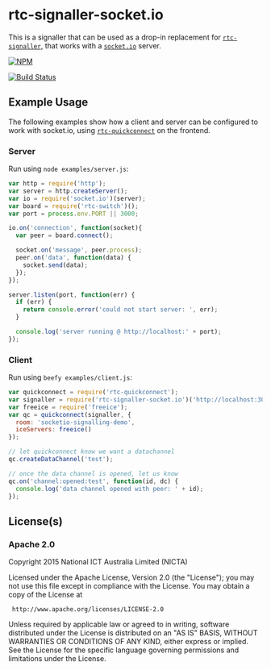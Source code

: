# rtc-signaller-socket.io

This is a signaller that can be used as a drop-in replacement for
[`rtc-signaller`](https://github.com/rtc-io/rtc-signaller), that
works with a [`socket.io`](http://socket.io) server.


[![NPM](https://nodei.co/npm/rtc-signaller-socket.io.png)](https://nodei.co/npm/rtc-signaller-socket.io/)

[![Build Status](https://img.shields.io/travis/rtc-io/rtc-signaller-socket.io.svg?branch=master)](https://travis-ci.org/rtc-io/rtc-signaller-socket.io) 

## Example Usage

The following examples show how a client and server can be
configured to work with socket.io, using
[`rtc-quickconnect`](https://github.com/rtc-io/rtc-quickconnect) on
the frontend.

### Server

Run using `node examples/server.js`:

```js
var http = require('http');
var server = http.createServer();
var io = require('socket.io')(server);
var board = require('rtc-switch')();
var port = process.env.PORT || 3000;

io.on('connection', function(socket){
  var peer = board.connect();

  socket.on('message', peer.process);
  peer.on('data', function(data) {
    socket.send(data);
  });
});

server.listen(port, function(err) {
  if (err) {
    return console.error('could not start server: ', err);
  }

  console.log('server running @ http://localhost:' + port);
});

```

### Client

Run using `beefy examples/client.js`:

```js
var quickconnect = require('rtc-quickconnect');
var signaller = require('rtc-signaller-socket.io')('http://localhost:3000');
var freeice = require('freeice');
var qc = quickconnect(signaller, {
  room: 'socketio-signalling-demo',
  iceServers: freeice()
});

// let quickconnect know we want a datachannel
qc.createDataChannel('test');

// once the data channel is opened, let us know
qc.on('channel:opened:test', function(id, dc) {
  console.log('data channel opened with peer: ' + id);
});

```

## License(s)

### Apache 2.0

Copyright 2015 National ICT Australia Limited (NICTA)

   Licensed under the Apache License, Version 2.0 (the "License");
   you may not use this file except in compliance with the License.
   You may obtain a copy of the License at

     http://www.apache.org/licenses/LICENSE-2.0

   Unless required by applicable law or agreed to in writing, software
   distributed under the License is distributed on an "AS IS" BASIS,
   WITHOUT WARRANTIES OR CONDITIONS OF ANY KIND, either express or implied.
   See the License for the specific language governing permissions and
   limitations under the License.
